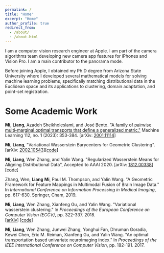 ```yaml
---
permalink: /
title: "Home"
excerpt: "Home"
author_profile: true
redirect_from: 
  - /about/
  - /about.html
---
```


I am a computer vision research engineer at Apple. I am part of the camera algorithms team developing new camera app features for iPhones and Vision Pro. I am a main contributor to the panorama mode. 

Before joining Apple, I obtained my Ph.D degree from Arizona State University where I developed several mathematical models for solving machine learning problems, specifically matching distributional data in the Euclidean space and its applications to clustering, domain adaptation, and point-set registration.


Some Academic Work
======

**Mi, Liang**, Azadeh Sheikholeslami, and José Bento. ["A family of pairwise multi-marginal optimal transports that define a generalized metric."](https://link.springer.com/article/10.1007/s10994-022-06280-y) Machine Learning 112, no. 1 (2023): 353-384. \[arXiv: [2001.11114](https://arxiv.org/abs/2001.11114)\]

**Mi, Liang**, "Variational Wasserstein Barycenters for Geometric Clustering". \[arXiv: [2002.10543](https://arxiv.org/abs/2002.10543)\]\[[code](https://github.com/icemiliang/pyvot/tree/master/demo/vwb)\]

**Mi, Liang**, Wen Zhang, and Yalin Wang. "Regularized Wasserstein Means for Aligning Distributional Data", Accepted to AAAI 2020. \[arXiv: [1812.00338](https://arxiv.org/abs/1812.00338)\]\[[code](https://github.com/icemiliang/pyvot)\]

Zhang, Wen, **Liang Mi**, Paul M. Thompson, and Yalin Wang. "A Geometric Framework for Feature Mappings in Multimodal Fusion of Brain Image Data." In *International Conference on Information Processing in Medical Imaging*, pp. 617-630. Springer, Cham, 2019.

**Mi, Liang**, Wen Zhang, Xianfeng Gu, and Yalin Wang. "Variational wasserstein clustering." In *Proceedings of the European Conference on Computer Vision (ECCV)*, pp. 322-337. 2018.  
\[[arXiv](https://arxiv.org/abs/1806.09045)\] \[[code](https://github.com/icemiliang/pyvot)\]

**Mi, Liang**, Wen Zhang, Junwei Zhang, Yonghui Fan, Dhruman Goradia, Kewei Chen, Eric M. Reiman, Xianfeng Gu, and Yalin Wang. "An optimal transportation based univariate neuroimaging index." In *Proceedings of the IEEE International Conference on Computer Vision*, pp. 182-191. 2017.
